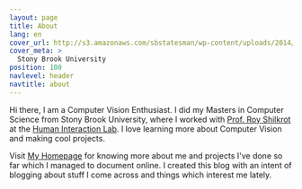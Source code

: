 ```yaml
---
layout: page
title: About
lang: en
cover_url: http://s3.amazonaws.com/sbstatesman/wp-content/uploads/2014/08/05170114/StonyBrook_Manju.Shivacharan-1024x682.jpg
cover_meta: >
  Stony Brook University
position: 100
navlevel: header
navtitle: about
---
```


Hi there, I am a Computer Vision Enthusiast. I did my Masters in Computer Science from Stony Brook University, where I worked with [Prof. Roy Shilkrot](http://web.media.mit.edu/~roys/) at the [Human Interaction Lab](http://hi.cs.stonybrook.edu). I love learning more about Computer Vision and making cool projects.

Visit [My Homepage](http://www.abhinandandubey.com) for knowing more about me and projects I've done so far which I managed to document online. I created this blog with an intent of blogging about stuff I come across and things which interest me lately.
